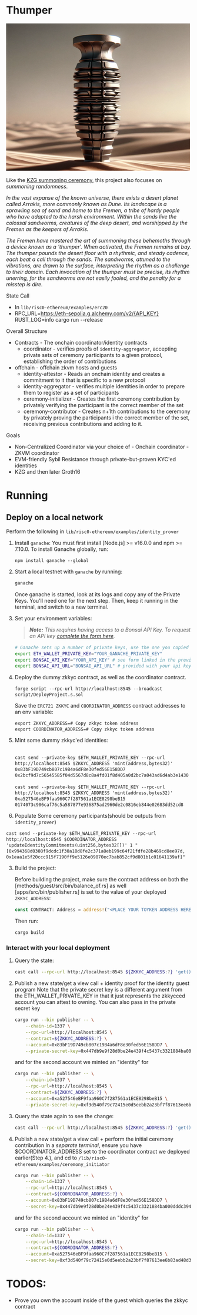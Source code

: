 # Thumper

<img src="./images/thumper3.webp" alt="Thumper Image" width="500" height="400"/>

Like the [KZG summoning ceremony]([url](https://ceremony.ethereum.org/)), this project also focuses on *summoning randomness*.

*In the vast expanse of the known universe, there exists a desert planet called Arrakis, more commonly known as Dune. Its landscape is a sprawling sea of sand and home to the Fremen, a tribe of hardy people who have adapted to the harsh environment. Within the sands live the colossal sandworms, creatures of the deep desert, and worshipped by the Fremen as the keepers of Arrakis.*

*The Fremen have mastered the art of summoning these behemoths through a device known as a 'thumper'. When activated, the Fremen remains at bay. The thumper pounds the desert floor with a rhythmic, and steady cadence, each beat a call through the sands. The sandworms, attuned to the vibrations, are drawn to the surface, interpreting the rhythm as a challenge to their domain. Each invocation of the thumper must be precise, its rhythm unerring, for the sandworms are not easily fooled, and the penalty for a misstep is dire.*


State Call
- In `lib/risc0-ethereum/examples/erc20`
- RPC_URL=https://eth-sepolia.g.alchemy.com/v2/{API_KEY} RUST_LOG=info cargo run --release


Overall Structure
- Contracts - The onchain coordinator/identity contracts
    - coordinator - verifies proofs of `identity-aggregator`, accepting private sets of ceremony participants to a given protocol, establishing the order of contributions
- offchain - offchain zkvm hosts and guests
    - identity-attestor - Reads an onchain identity and creates a commitment to it that is specific to a new protocol
    - identity-aggregator - verifies multiple identities in order to prepare them to register as a set of participants
    - ceremony-initializer - Creates the first ceremony contribution by privately verifying the participant is the correct member of the set
    - ceremony-contributor - Creates n+1th contributions to the ceremony by privately proving the participants i the correct member of the set, receiving previous contributions and adding to it.

Goals
- Non-Centralized Coordinator
    via your choice of
        - Onchain coordinator
        - ZKVM coordinator
- EVM-friendly Sybil Resistance through private-but-proven KYC'ed identities
- KZG and then later Groth16

# Running
## Deploy on a local network

Perform the following in `lib/risc0-ethereum/examples/identity_prover`

1. Install `ganache`: 
    You must first install [Node.js] >= v16.0.0 and npm >= 7.10.0.
    To install Ganache globally, run:
    ```
    npm install ganache --global
    ```

2. Start a local testnet with `ganache` by running:

    ```bash
    ganache
    ```

    Once ganache is started, look at its logs and copy any of the Private Keys. You'll need one for the next step.
    Then, keep it running in the terminal, and switch to a new terminal.

2. Set your environment variables:
    > ***Note:*** *This requires having access to a Bonsai API Key. To request an API key [complete the form here](https://bonsai.xyz/apply).*

    ```bash
    # Ganache sets up a number of private keys, use the one you copied during the previous step.
    export ETH_WALLET_PRIVATE_KEY="YOUR_GANACHE_PRIVATE_KEY"
    export BONSAI_API_KEY="YOUR_API_KEY" # see form linked in the previous section
    export BONSAI_API_URL="BONSAI_API_URL" # provided with your api key
    ```

4. Deploy the dummy zkkyc contract, as well as the coordinator contract.
    ```
    forge script --rpc-url http://localhost:8545 --broadcast script/DeployProject.s.sol
    ```
    Save the `ERC721 ZKKYC` and `COORDINATOR_ADDRESS` contract addresses to an env variable:
    ```
    export ZKKYC_ADDRESS=# Copy zkkyc token address
    export COORDINATOR_ADDRESS=# Copy zkkyc token address
    ```


5. Mint some dummy zkkyc'ed identities:
    ```

    cast send --private-key $ETH_WALLET_PRIVATE_KEY --rpc-url http://localhost:8545 $ZKKYC_ADDRESS 'mint(address,bytes32)' 0x83bF19D749cb807c19B4a6dF8e30fed56E158DD7 0x2bcf9d7c56545585f04d5567d8c8a4fd01f8d405a0d2bc7a043ad6d4ab3e1430

    cast send --private-key $ETH_WALLET_PRIVATE_KEY --rpc-url http://localhost:8545 $ZKKYC_ADDRESS 'mint(address,bytes32)' 0xa527546eBF9faa960C7f287561a1ECE8298beB15 0174073c906caf76c5a587877e936875ad2960de2c0816eb844e02683dd52cd8

    ```

6. Populate Some ceremony participants(should be outputs from `identity_prover`)
```
cast send --private-key $ETH_WALLET_PRIVATE_KEY --rpc-url http://localhost:8545 $COORDINATOR_ADDRESS 'updateIdentityCommitments(uint256,bytes32[])' 1 "[0x994368d0308f9dcdc1f30a18d8fe2c371a8eb199c64f21fdfe28b469cd8ee97d, 0x1eaa1e5f20ccc915f7190ff9e5126e09870ec7bab852cf9d801b1c01641139af]"

```

3. Build the project:
    
    Before building the project, make sure the contract address on both the [methods/guest/src/bin/balance_of.rs] as well [apps/src/bin/publisher.rs] is set to the value of your deployed `ZKKYC_ADDRESS`:

    ```rust
    const CONTRACT: Address = address!("<PLACE YOUR TOYKEN ADDRESS HERE>");
    ```
    
    Then run:

    ```bash
    cargo build
    ```

### Interact with your local deployment

1. Query the state:

    ```bash
    cast call --rpc-url http://localhost:8545 ${ZKKYC_ADDRESS:?} 'get()(uint256)'
    ```

2. Publish a new state/get a view call + identity proof for the identity guest program
Note that the private secret key is a different argument from the ETH_WALLET_PRIVATE_KEY in that it just represents the zkkycced account you can attest to owning.
You can also pass in the private secret key 

    ```bash
    cargo run --bin publisher -- \
        --chain-id=1337 \
        --rpc-url=http://localhost:8545 \
        --contract=${ZKKYC_ADDRESS:?} \
        --account=0x83bF19D749cb807c19B4a6dF8e30fed56E158DD7 \
        --private-secret-key=0x447db9e9f28d0be24e439f4c5437c3321884ba000dddc3949b0dbb4f12380a6b
    ```

    and for the second account we minted an "identity" for
    ```bash
    cargo run --bin publisher -- \
        --chain-id=1337 \
        --rpc-url=http://localhost:8545 \
        --contract=${ZKKYC_ADDRESS:?} \
        --account=0xa527546eBF9faa960C7f287561a1ECE8298beB15 \
        --private-secret-key=0xf3d540f79c72415e0d5eebb2a23bf7f87613ee6b83ad48d3ec102e614e656aa2
    ```

3. Query the state again to see the change:

    ```bash
    cast call --rpc-url http://localhost:8545 ${ZKKYC_ADDRESS:?} 'get()(uint256)'
    ```

4. Publish a new state/get a view call + perform the initial ceremony contribution
In a *separate terminal*, ensure you have $COORDINATOR_ADDRESS set to the coordinator contract we deployed earlier(Step 4.), and cd to `/lib/risc0-ethereum/examples/ceremony_initiator`

    ```bash
    cargo run --bin publisher -- \
        --chain-id=1337 \
        --rpc-url=http://localhost:8545 \
        --contract=${COORDINATOR_ADDRESS:?} \
        --account=0x83bF19D749cb807c19B4a6dF8e30fed56E158DD7 \
        --secret-key=0x447db9e9f28d0be24e439f4c5437c3321884ba000dddc3949b0dbb4f12380a6b
    ```

    and for the second account we minted an "identity" for
    ```bash
    cargo run --bin publisher -- \
        --chain-id=1337 \
        --rpc-url=http://localhost:8545 \
        --contract=${COORDINATOR_ADDRESS:?} \
        --account=0xa527546eBF9faa960C7f287561a1ECE8298beB15 \
        --secret-key=0xf3d540f79c72415e0d5eebb2a23bf7f87613ee6b83ad48d3ec102e614e656aa2
    ```


# TODOS:
- Prove you own the account inside of the guest which queries the zkkyc contract